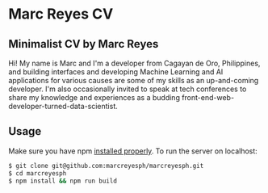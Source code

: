 # Marc Reyes CV

## Minimalist CV by Marc Reyes

Hi! My name is Marc and I'm a developer from Cagayan de Oro, Philippines, and building interfaces and developing Machine Learning and AI applications for various causes are some of my skills as an up-and-coming developer. I'm also occasionally invited to speak at tech conferences to share my knowledge and experiences as a budding front-end-web-developer-turned-data-scientist.

## Usage

Make sure you have npm [installed properly](https://www.npmjs.com/get-npm). To run the server on localhost:

```sh
$ git clone git@github.com:marcreyesph/marcreyesph.git
$ cd marcreyesph
$ npm install && npm run build
```